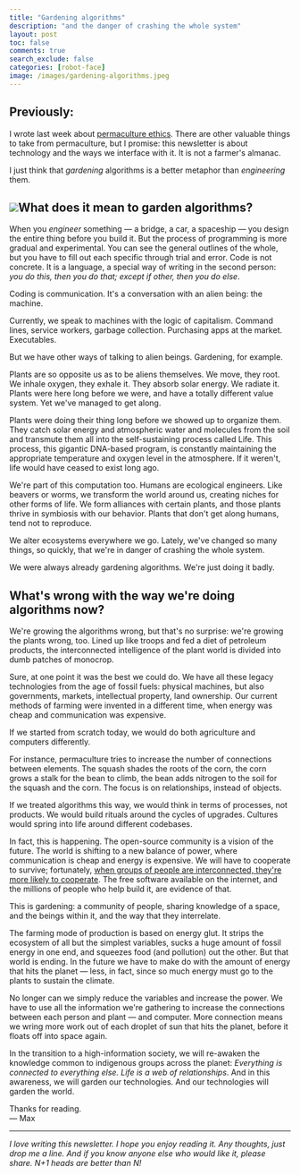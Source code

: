 ```yaml
---
title: "Gardening algorithms"
description: "and the danger of crashing the whole system"
layout: post
toc: false
comments: true
search_exclude: false
categories: [robot-face]
image: /images/gardening-algorithms.jpeg
---
```

Previously:
-----------

I wrote last week about [permaculture ethics](https://robotface.substack.com/p/the-law-of-the-instrument). There are other valuable things to take from permaculture, but I promise: this newsletter is about technology and the ways we interface with it. It is not a farmer's almanac. 

I just think that *gardening* algorithms is a better metaphor than *engineering* them.

[![](https://bucketeer-e05bbc84-baa3-437e-9518-adb32be77984.s3.amazonaws.com/public/images/a8d20076-5323-4b2d-a7c7-c90fb9be3e87_728x485.jpeg)](https://cdn.substack.com/image/fetch/f_auto,q_auto:good,fl_progressive:steep/https%3A%2F%2Fbucketeer-e05bbc84-baa3-437e-9518-adb32be77984.s3.amazonaws.com%2Fpublic%2Fimages%2Fa8d20076-5323-4b2d-a7c7-c90fb9be3e87_728x485.jpeg)What does it mean to garden algorithms?
---------------------------------------

When you *engineer* something — a bridge, a car, a spaceship — you design the entire thing before you build it. But the process of programming is more gradual and experimental. You can see the general outlines of the whole, but you have to fill out each specific through trial and error. Code is not concrete. It is a language, a special way of writing in the second person: *you do this, then you do that; except if other, then you do else*. 

Coding is communication. It's a conversation with an alien being: the machine. 

Currently, we speak to machines with the logic of capitalism. Command lines, service workers, garbage collection. Purchasing apps at the market. Executables. 

But we have other ways of talking to alien beings. Gardening, for example.

Plants are so opposite us as to be aliens themselves. We move, they root. We inhale oxygen, they exhale it. They absorb solar energy. We radiate it. Plants were here long before we were, and have a totally different value system. Yet we've managed to get along.

Plants were doing their thing long before we showed up to organize them. They catch solar energy and atmospheric water and molecules from the soil and transmute them all into the self-sustaining process called Life. This process, this gigantic DNA-based program, is constantly maintaining the appropriate temperature and oxygen level in the atmosphere. If it weren't, life would have ceased to exist long ago. 

We're part of this computation too. Humans are ecological engineers. Like beavers or worms, we transform the world around us, creating niches for other forms of life. We form alliances with certain plants, and those plants thrive in symbiosis with our behavior. Plants that don't get along humans, tend not to reproduce.

We alter ecosystems everywhere we go. Lately, we've changed so many things, so quickly, that we're in danger of crashing the whole system.

We were always already gardening algorithms. We're just doing it badly.

What's wrong with the way we're doing algorithms now?
-----------------------------------------------------

We're growing the algorithms wrong, but that's no surprise: we're growing the plants wrong, too. Lined up like troops and fed a diet of petroleum products, the interconnected intelligence of the plant world is divided into dumb patches of monocrop. 

Sure, at one point it was the best we could do. We have all these legacy technologies from the age of fossil fuels: physical machines, but also governments, markets, intellectual property, land ownership. Our current methods of farming were invented in a different time, when energy was cheap and communication was expensive.

If we started from scratch today, we would do both agriculture and computers differently. 

For instance, permaculture tries to increase the number of connections between elements. The squash shades the roots of the corn, the corn grows a stalk for the bean to climb, the bean adds nitrogen to the soil for the squash and the corn. The focus is on relationships, instead of objects. 

If we treated algorithms this way, we would think in terms of processes, not products. We would build rituals around the cycles of upgrades. Cultures would spring into life around different codebases.

In fact, this is happening. The open-source community is a vision of the future. The world is shifting to a new balance of power, where communication is cheap and energy is expensive. We will have to cooperate to survive; fortunately, [when groups of people are interconnected, they're more likely to cooperate](https://arxiv.org/abs/1805.12215). The free software available on the internet, and the millions of people who help build it, are evidence of that.

This is gardening: a community of people, sharing knowledge of a space, and the beings within it, and the way that they interrelate.

The farming mode of production is based on energy glut. It strips the ecosystem of all but the simplest variables, sucks a huge amount of fossil energy in one end, and squeezes food (and pollution) out the other. But that world is ending. In the future we have to make do with the amount of energy that hits the planet — less, in fact, since so much energy must go to the plants to sustain the climate. 

No longer can we simply reduce the variables and increase the power. We have to use all the information we're gathering to increase the connections between each person and plant — and computer. More connection means we wring more work out of each droplet of sun that hits the planet, before it floats off into space again.

In the transition to a high-information society, we will re-awaken the knowledge common to indigenous groups across the planet: *Everything is connected to everything else. Life is a web of relationships*. And in this awareness, we will garden our technologies. And our technologies will garden the world.

Thanks for reading.  
— Max



---

*I love writing this newsletter. I hope you enjoy reading it. Any thoughts, just drop me a line. And if you know anyone else who would like it, please share. N+1 heads are better than N!* 

